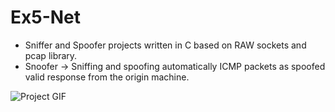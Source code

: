 # Ex5-Net
 - Sniffer and Spoofer projects written in C based on RAW sockets and pcap library.
 - Snoofer -> Sniffing and spoofing automatically ICMP packets as spoofed valid response from the origin machine.
                 
                 
![Project GIF](Snoofer.gif)
